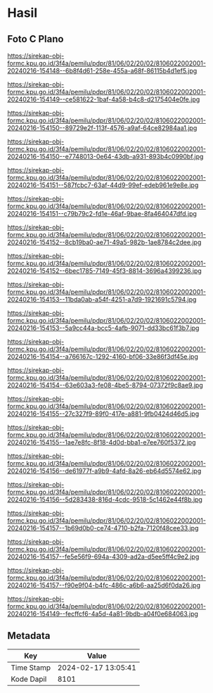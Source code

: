# Hasil

## Foto C Plano

https://sirekap-obj-formc.kpu.go.id/3f4a/pemilu/pdpr/81/06/02/20/02/8106022002001-20240216-154148--6b8f4d61-258e-455a-a68f-86115b4d1ef5.jpg

https://sirekap-obj-formc.kpu.go.id/3f4a/pemilu/pdpr/81/06/02/20/02/8106022002001-20240216-154149--ce581622-1baf-4a58-b4c8-d2175404e0fe.jpg

https://sirekap-obj-formc.kpu.go.id/3f4a/pemilu/pdpr/81/06/02/20/02/8106022002001-20240216-154150--89729e2f-113f-4576-a9af-64ce82984aa1.jpg

https://sirekap-obj-formc.kpu.go.id/3f4a/pemilu/pdpr/81/06/02/20/02/8106022002001-20240216-154150--e7748013-0e64-43db-a931-893b4c0990bf.jpg

https://sirekap-obj-formc.kpu.go.id/3f4a/pemilu/pdpr/81/06/02/20/02/8106022002001-20240216-154151--587fcbc7-63af-44d9-99ef-edeb961e9e8e.jpg

https://sirekap-obj-formc.kpu.go.id/3f4a/pemilu/pdpr/81/06/02/20/02/8106022002001-20240216-154151--c79b79c2-fd1e-46af-9bae-8fa464047dfd.jpg

https://sirekap-obj-formc.kpu.go.id/3f4a/pemilu/pdpr/81/06/02/20/02/8106022002001-20240216-154152--8cb19ba0-ae71-49a5-982b-1ae8784c2dee.jpg

https://sirekap-obj-formc.kpu.go.id/3f4a/pemilu/pdpr/81/06/02/20/02/8106022002001-20240216-154152--6bec1785-7149-45f3-8814-3696a4399236.jpg

https://sirekap-obj-formc.kpu.go.id/3f4a/pemilu/pdpr/81/06/02/20/02/8106022002001-20240216-154153--11bda0ab-a54f-4251-a7d9-1921691c5794.jpg

https://sirekap-obj-formc.kpu.go.id/3f4a/pemilu/pdpr/81/06/02/20/02/8106022002001-20240216-154153--5a9cc44a-bcc5-4afb-9071-dd33bc61f3b7.jpg

https://sirekap-obj-formc.kpu.go.id/3f4a/pemilu/pdpr/81/06/02/20/02/8106022002001-20240216-154154--a766167c-1292-4160-bf06-33e86f3df45e.jpg

https://sirekap-obj-formc.kpu.go.id/3f4a/pemilu/pdpr/81/06/02/20/02/8106022002001-20240216-154154--63e603a3-fe08-4be5-8794-07372f9c8ae9.jpg

https://sirekap-obj-formc.kpu.go.id/3f4a/pemilu/pdpr/81/06/02/20/02/8106022002001-20240216-154155--27c327f9-89f0-417e-a881-9fb0424d46d5.jpg

https://sirekap-obj-formc.kpu.go.id/3f4a/pemilu/pdpr/81/06/02/20/02/8106022002001-20240216-154155--1ae7e8fc-8f18-4d0d-bba1-e7ee760f5372.jpg

https://sirekap-obj-formc.kpu.go.id/3f4a/pemilu/pdpr/81/06/02/20/02/8106022002001-20240216-154156--de61977f-a9b9-4afd-8a26-eb64d5574e62.jpg

https://sirekap-obj-formc.kpu.go.id/3f4a/pemilu/pdpr/81/06/02/20/02/8106022002001-20240216-154156--5d283438-816d-4cdc-9518-5c1462e44f8b.jpg

https://sirekap-obj-formc.kpu.go.id/3f4a/pemilu/pdpr/81/06/02/20/02/8106022002001-20240216-154157--1b69d0b0-ce74-4710-b2fa-7120f48cee33.jpg

https://sirekap-obj-formc.kpu.go.id/3f4a/pemilu/pdpr/81/06/02/20/02/8106022002001-20240216-154157--fe5e56f9-694a-4309-ad2a-d5ee5ff4c9e2.jpg

https://sirekap-obj-formc.kpu.go.id/3f4a/pemilu/pdpr/81/06/02/20/02/8106022002001-20240216-154157--f90e9f04-b4fc-486c-a6b6-aa25d6f0da26.jpg

https://sirekap-obj-formc.kpu.go.id/3f4a/pemilu/pdpr/81/06/02/20/02/8106022002001-20240216-154149--fecffcf6-4a5d-4a81-9bdb-a04f0e684063.jpg


## Metadata

| Key        | Value               |
| ---------- | ------------------- |
| Time Stamp | 2024-02-17 13:05:41 |
| Kode Dapil | 8101                |



